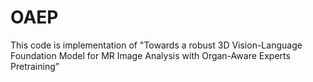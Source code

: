 # OAEP
This code is implementation of  "Towards a robust 3D Vision-Language Foundation Model for MR Image Analysis with Organ-Aware Experts Pretraining”
